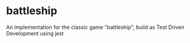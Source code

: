 # battleship

An implementation for the classic game "battleship", build as Test Driven Development using jest